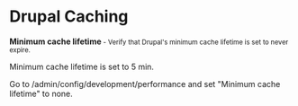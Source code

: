 # Drupal Caching

<div class="panel panel-warning"><div class="panel-heading"><strong>Minimum cache lifetime</strong><small> - Verify that Drupal's minimum cache lifetime is set to never expire.</small></div><p class="comments-section">Minimum cache lifetime is set to 5 min.</p><div class="well well-small">Go to /admin/config/development/performance and set "Minimum cache lifetime" to none.</div></div>